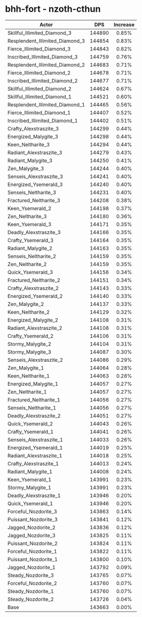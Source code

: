 # bhh-fort - nzoth-cthun
| Actor | DPS | Increase |
|---|:---:|:---:|
|Skillful_Illimited_Diamond_3|144890|0.85%|
|Resplendent_Illimited_Diamond_3|144854|0.83%|
|Fierce_Illimited_Diamond_3|144843|0.82%|
|Inscribed_Illimited_Diamond_3|144759|0.76%|
|Resplendent_Illimited_Diamond_2|144683|0.71%|
|Fierce_Illimited_Diamond_2|144678|0.71%|
|Inscribed_Illimited_Diamond_2|144677|0.71%|
|Skillful_Illimited_Diamond_2|144624|0.67%|
|Skillful_Illimited_Diamond_1|144521|0.60%|
|Resplendent_Illimited_Diamond_1|144465|0.56%|
|Fierce_Illimited_Diamond_1|144407|0.52%|
|Inscribed_Illimited_Diamond_1|144402|0.51%|
|Crafty_Alexstraszite_3|144299|0.44%|
|Energized_Malygite_3|144298|0.44%|
|Keen_Neltharite_3|144294|0.44%|
|Radiant_Alexstraszite_3|144279|0.43%|
|Radiant_Malygite_3|144250|0.41%|
|Zen_Malygite_3|144244|0.40%|
|Senseis_Alexstraszite_3|144241|0.40%|
|Energized_Ysemerald_3|144240|0.40%|
|Senseis_Neltharite_3|144231|0.40%|
|Fractured_Neltharite_3|144208|0.38%|
|Keen_Ysemerald_2|144198|0.37%|
|Zen_Neltharite_3|144180|0.36%|
|Keen_Ysemerald_3|144171|0.35%|
|Deadly_Alexstraszite_3|144166|0.35%|
|Crafty_Ysemerald_3|144164|0.35%|
|Radiant_Malygite_2|144163|0.35%|
|Senseis_Neltharite_2|144159|0.35%|
|Zen_Neltharite_2|144159|0.35%|
|Quick_Ysemerald_3|144156|0.34%|
|Fractured_Neltharite_2|144151|0.34%|
|Crafty_Alexstraszite_2|144143|0.33%|
|Energized_Ysemerald_2|144140|0.33%|
|Zen_Malygite_2|144137|0.33%|
|Keen_Neltharite_2|144129|0.32%|
|Energized_Malygite_2|144108|0.31%|
|Radiant_Alexstraszite_2|144108|0.31%|
|Crafty_Ysemerald_2|144106|0.31%|
|Stormy_Malygite_2|144104|0.31%|
|Stormy_Malygite_3|144087|0.30%|
|Senseis_Alexstraszite_2|144086|0.29%|
|Zen_Malygite_1|144064|0.28%|
|Keen_Neltharite_1|144063|0.28%|
|Energized_Malygite_1|144057|0.27%|
|Zen_Neltharite_1|144057|0.27%|
|Fractured_Neltharite_1|144056|0.27%|
|Senseis_Neltharite_1|144056|0.27%|
|Deadly_Alexstraszite_2|144051|0.27%|
|Quick_Ysemerald_2|144043|0.26%|
|Crafty_Ysemerald_1|144041|0.26%|
|Senseis_Alexstraszite_1|144033|0.26%|
|Energized_Ysemerald_1|144019|0.25%|
|Radiant_Alexstraszite_1|144018|0.25%|
|Crafty_Alexstraszite_1|144013|0.24%|
|Radiant_Malygite_1|144008|0.24%|
|Keen_Ysemerald_1|143991|0.23%|
|Stormy_Malygite_1|143991|0.23%|
|Deadly_Alexstraszite_1|143946|0.20%|
|Quick_Ysemerald_1|143946|0.20%|
|Forceful_Nozdorite_3|143863|0.14%|
|Puissant_Nozdorite_3|143841|0.12%|
|Jagged_Nozdorite_2|143836|0.12%|
|Jagged_Nozdorite_3|143825|0.11%|
|Puissant_Nozdorite_2|143824|0.11%|
|Forceful_Nozdorite_1|143822|0.11%|
|Puissant_Nozdorite_1|143800|0.10%|
|Jagged_Nozdorite_1|143792|0.09%|
|Steady_Nozdorite_3|143765|0.07%|
|Forceful_Nozdorite_2|143760|0.07%|
|Steady_Nozdorite_1|143760|0.07%|
|Steady_Nozdorite_2|143726|0.04%|
|Base|143663|0.00%|
